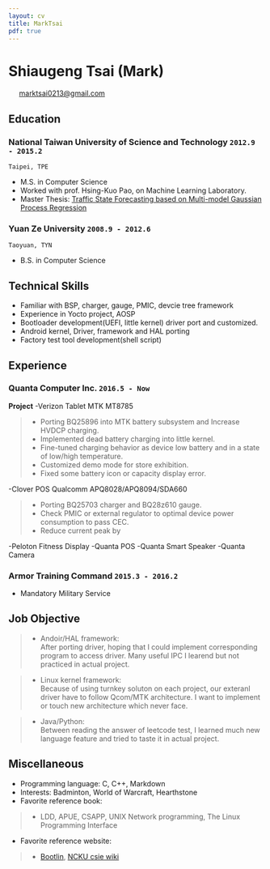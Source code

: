 ```yaml
---
layout: cv
title: MarkTsai
pdf: true
---
```

# Shiaugeng Tsai (Mark)

<div id="webaddress">
<i class="fi-mail" style="margin-left:1em"></i>
<a href="marktsai0213@gmail.com" style="margin-left:0.5em">marktsai0213@gmail.com</a>
</div>

## Education

### __National Taiwan University of Science and Technology__ `2012.9 - 2015.2`
```
Taipei, TPE
```
- M.S. in Computer Science
- Worked with prof. Hsing-Kuo Pao, on Machine Learning Laboratory.
- Master Thesis: [Traffic State Forecasting based on Multi-model Gaussian Process Regression](http://etheses.lib.ntust.edu.tw/cgi-bin/gs32/gsweb.cgi/ccd=1GhA.h/record?r1=1&h1=1)

### __Yuan Ze University__ `2008.9 - 2012.6`
```
Taoyuan, TYN
```
- B.S. in Computer Science

## Technical Skills
- Familiar with BSP, charger, gauge, PMIC, devcie tree framework
- Experience in Yocto project, AOSP
- Bootloader development(UEFI, little kernel) driver port and customized.
- Android kernel, Driver, framework and HAL porting
- Factory test tool development(shell script)

## Experience
### __Quanta Computer Inc.__ `2016.5 - Now`
__Project__
-Verizon Tablet MTK MT8785
> * Porting BQ25896 into MTK battery subsystem and Increase HVDCP charging.
> * Implemented dead battery charging into little kernel.
> * Fine-tuned charging behavior as device low battery and in a state of low/high temperature.
> * Customized demo mode for store exhibition.
> * Fixed some battery icon or capacity display error.  </br>

-Clover POS Qualcomm APQ8028/APQ8094/SDA660
> * Porting BQ25703 charger and BQ28z610 gauge.
> * Check PMIC or external regulator to optimal device power consumption to pass CEC.
> * Reduce current peak by </br> 

-Peloton Fitness Display
-Quanta POS
-Quanta Smart Speaker
-Quanta Camera


### __Armor Training Command__ `2015.3 - 2016.2`
- Mandatory Military Service

## Job Objective
>- Andoir/HAL framework: <br />
After porting driver, hoping that I could implement corresponding program to access driver.
Many useful IPC I learend but not practiced in actual project.

>- Linux kernel framework: <br />
>Because of using turnkey soluton on each project, our exteranl driver have to follow Qcom/MTK
>architecture. I want to implement or touch new architecture which never face.

>- Java/Python: <br />
Between reading the answer of leetcode test, I learned much new language feature and tried
to taste it in actual project. 

## Miscellaneous
- Programming language: C, C++, Markdown
- Interests: Badminton, World of Warcraft, Hearthstone
- Favorite reference book:
>- LDD, APUE, CSAPP, UNIX Network programming, The Linux Programming Interface
- Favorite reference website:
>- [Bootlin](https://elixir.bootlin.com/linux/latest/source), [NCKU csie wiki](http://wiki.csie.ncku.edu.tw/)

<!-- ### Footer

Last updated: May 2013 -->
